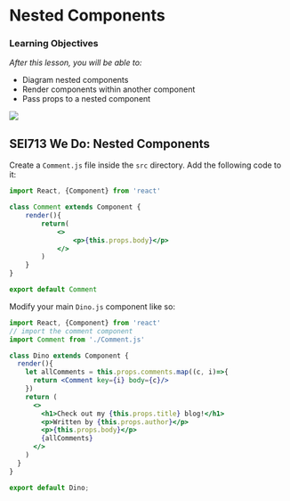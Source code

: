 # Nested Components

### Learning Objectives

_After this lesson, you will be able to:_

* Diagram nested components
* Render components within another component
* Pass props to a nested component

![](https://res.cloudinary.com/briezh/image/upload/v1556226718/nested-components-we-need-to-go-deeper_pt62rf.jpg)

## SEI713 We Do: Nested Components

Create a `Comment.js` file inside the `src` directory. Add the following code to it:

```jsx
import React, {Component} from 'react'

class Comment extends Component {
    render(){
        return(
            <>
                <p>{this.props.body}</p>
            </>
        )
    }
}

export default Comment

```

Modify your main `Dino.js` component like so:

```jsx
import React, {Component} from 'react'
// import the comment component
import Comment from './Comment.js'

class Dino extends Component {
  render(){
    let allComments = this.props.comments.map((c, i)=>{
      return <Comment key={i} body={c}/>
    })
    return (
      <>
        <h1>Check out my {this.props.title} blog!</h1>
        <p>Written by {this.props.author}</p>
        <p>{this.props.body}</p>
        {allComments}
      </>
    )
  }
}

export default Dino;

```

